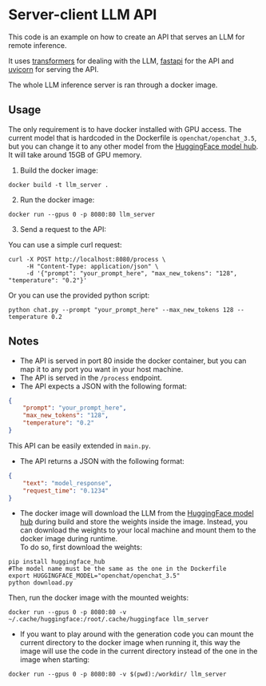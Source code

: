 # Server-client LLM API

This code is an example on how to create an API that serves an LLM for remote inference.

It uses [transformers](https://huggingface.co/docs/transformers/index) for dealing with the LLM, [fastapi](https://fastapi.tiangolo.com/) for the API and [uvicorn](https://www.uvicorn.org/) for serving the API.

The whole LLM inference server is ran through a docker image.

## Usage

The only requirement is to have docker installed with GPU access. The current model that is hardcoded in the Dockerfile is `openchat/openchat_3.5`, but you can change it to any other model from the [HuggingFace model hub](https://huggingface.co/models). It will take around 15GB of GPU memory.

1. Build the docker image:

```shell
docker build -t llm_server .
```

2. Run the docker image:

```shell
docker run --gpus 0 -p 8080:80 llm_server
```

3. Send a request to the API:

You can use a simple curl request:
```shell
curl -X POST http://localhost:8080/process \
     -H "Content-Type: application/json" \
     -d '{"prompt": "your_prompt_here", "max_new_tokens": "128", "temperature": "0.2"}'
```

Or you can use the provided python script:
```shell
python chat.py --prompt "your_prompt_here" --max_new_tokens 128 --temperature 0.2
```


## Notes

- The API is served in port 80 inside the docker container, but you can map it to any port you want in your host machine.  
- The API is served in the `/process` endpoint.  
- The API expects a JSON with the following format:  
```json
{
	"prompt": "your_prompt_here",
	"max_new_tokens": "128",
	"temperature": "0.2"
}
```
This API can be easily extended in `main.py`.  
- The API returns a JSON with the following format:  
```json
{
	"text": "model_response",
	"request_time": "0.1234"
}
```
- The docker image will download the LLM from the [HuggingFace model hub](https://huggingface.co/models) during build and store the weights inside the image. Instead, you can download the weights to your local machine and mount them to the docker image during runtime.  
To do so, first download the weights:  
```shell
pip install huggingface_hub
#The model name must be the same as the one in the Dockerfile
export HUGGINGFACE_MODEL="openchat/openchat_3.5"
python download.py
```

Then, run the docker image with the mounted weights:  
```shell
docker run --gpus 0 -p 8080:80 -v ~/.cache/huggingface:/root/.cache/huggingface llm_server
```

- If you want to play around with the generation code you can mount the current directory to the docker image when running it, this way the image will use the code in the current directory instead of the one in the image when starting:  
```shell
docker run --gpus 0 -p 8080:80 -v $(pwd):/workdir/ llm_server
```

